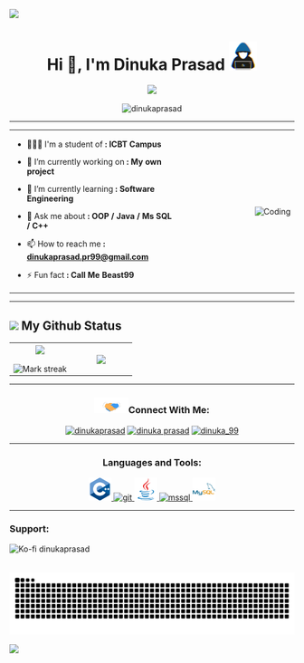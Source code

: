 <!--Animation GIF line(start)-->
<img src="https://user-images.githubusercontent.com/73097560/115834477-dbab4500-a447-11eb-908a-139a6edaec5c.gif"><br>
<!--END-->


<!--Hi massage -->
<h1 align="center">
Hi 👋, I'm Dinuka Prasad 
  <picture>
    <img src = "https://github.com/0xAbdulKhalid/0xAbdulKhalid/raw/main/assets/mdImages/about_me.gif" width = 50px>
  </picture>
</h1>
<!--END-->

<!--Animated Word line (start)-->
<p align="center">
  <a href="https://github.com/DenverCoder1/readme-typing-svg">
    <img src="https://readme-typing-svg.herokuapp.com?font=Time+New+Roman&color=cyan&&duration=3000&pause=1000&size=25&center=true&vCenter=true&width=600&height=100&lines=Have+A+Nice+Day..&hearts;++;A+Person+Interested+About+The+IT+Field;Softwere+Engineering+Student..;Active+Learner+And+Researcher..🧑‍💻;Love+to+learn+new+stuffs..&hearts;">
  </a>
</p>
<!--END-->

<!--Visiter Count (Start)-->
<p align="center">
  <img src="https://komarev.com/ghpvc/?username=dinukaprasad&label=Profile%20views&color=0e75b6&style=flat" alt="dinukaprasad" /> 
</p>
<!--END-->

---
<!--My details (start)-->
<table align="center">
<tr border="">
<td width="60%" align="left">
  
- 🧑🏻‍🎓 I'm a student of **: ICBT Campus** 

- 🔭 I’m currently working on **: My own project**

- 🌱 I’m currently learning **: Software Engineering**

- 💬 Ask me about **: OOP / Java / Ms SQL / C++**

- 📫 How to reach me **: dinukaprasad.pr99@gmail.com**

- ⚡ Fun fact **: Call Me Beast99**

</td>
<td width="40%" align="right">

  <img align="center" alt="Coding" width="400" src="https://user-images.githubusercontent.com/74038190/212749447-bfb7e725-6987-49d9-ae85-2015e3e7cc41.gif">

  
  </td>
</tr>
</table>
<!--END-->

---

## <img src="https://i.giphy.com/media/KzJkzjggfGN5Py6nkT/200.webp" width="45"> <b>My Github Status</b>

<!--- status (start) -->
<p align="center">
  <table align="center">
    <tr border="none">
      <td width="50%" align="center">
         <img  align="center"  src="https://github-readme-stats.vercel.app/api?username=dinukaprasad&theme=gotham&show_icons=true&count_private=true" />
        <br>
        </br>
    <img  title="🔥 Get streak stats for your profile at git.io/streak-stats" alt="Mark streak" src="https://github-readme-streak-stats.herokuapp.com/?user=dinukaprasad&theme=gotham&hide_border=false" /> 
    </td>
    <td width="50%" align="center">
      <img  align="center"  src="https://github-readme-stats.anuraghazra1.vercel.app/api/top-langs/?username=dinukaprasad&theme=gotham&hide_border=false&no-bg=true&no-frame=true&langs_count=10"/>
    </td>
  </tr>
</table></p>
<!---END-->

---

<h3 align="center"> 
  <img src="https://github.com/0xAbdulKhalid/0xAbdulKhalid/raw/main/assets/mdImages/handshake.gif" width ="60">Connect With Me:
</h3>
<p align="center">
<a href="https://linkedin.com/in/dinukaprasad" target="blank"><img align="center" src="https://raw.githubusercontent.com/rahuldkjain/github-profile-readme-generator/master/src/images/icons/Social/linked-in-alt.svg" alt="dinukaprasad" height="30" width="40" /></a>
<a href="https://fb.com/dinuka prasad" target="blank"><img align="center" src="https://raw.githubusercontent.com/rahuldkjain/github-profile-readme-generator/master/src/images/icons/Social/facebook.svg" alt="dinuka prasad" height="30" width="40" /></a>
<a href="https://instagram.com/dinuka_99" target="blank"><img align="center" src="https://raw.githubusercontent.com/rahuldkjain/github-profile-readme-generator/master/src/images/icons/Social/instagram.svg" alt="dinuka_99" height="30" width="40" /></a>
</p>

---

<h3 align="center">
  Languages and Tools:
</h3>
<p align="center"> <a href="https://www.w3schools.com/cpp/" target="_blank" rel="noreferrer"> <img src="https://raw.githubusercontent.com/devicons/devicon/master/icons/cplusplus/cplusplus-original.svg" alt="cplusplus" width="40" height="40"/> </a> <a href="https://git-scm.com/" target="_blank" rel="noreferrer"> <img src="https://www.vectorlogo.zone/logos/git-scm/git-scm-icon.svg" alt="git" width="40" height="40"/> </a> <a href="https://www.java.com" target="_blank" rel="noreferrer"> <img src="https://raw.githubusercontent.com/devicons/devicon/master/icons/java/java-original.svg" alt="java" width="40" height="40"/> </a> <a href="https://www.microsoft.com/en-us/sql-server" target="_blank" rel="noreferrer"> <img src="https://www.svgrepo.com/show/303229/microsoft-sql-server-logo.svg" alt="mssql" width="40" height="40"/> </a> <a href="https://www.mysql.com/" target="_blank" rel="noreferrer"> <img src="https://raw.githubusercontent.com/devicons/devicon/master/icons/mysql/mysql-original-wordmark.svg" alt="mysql" width="40" height="40"/> </a> </p>

---
<h3 align="left">Support:</h3>
<p><a href="https://ko-fi.com/Ko-fi dinukaprasad"> <img align="left" src="https://cdn.ko-fi.com/cdn/kofi3.png?v=3" height="50" width="210" alt="Ko-fi dinukaprasad" /></a></p><br><br>



<picture>
  <source media="(prefers-color-scheme: dark)" srcset="https://github.com/DinukaPrasad/DinukaPrasad/blob/output/github-contribution-grid-snake-dark.svg">
  <source media="(prefers-color-scheme: light)" srcset="https://github.com/DinukaPrasad/DinukaPrasad/blob/output/github-contribution-grid-snake-dark.svg">
  <img alt="github contribution grid snake animation" src="https://github.com/DinukaPrasad/DinukaPrasad/blob/output/github-contribution-grid-snake-dark.svg">
</picture>

<img src="https://user-images.githubusercontent.com/73097560/115834477-dbab4500-a447-11eb-908a-139a6edaec5c.gif"><br>
